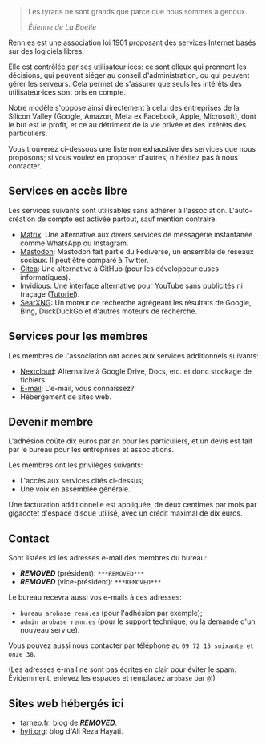 ---
---

> Les tyrans ne sont grands que parce que nous sommes à genoux.
>
> <cite>Étienne de La Boétie</cite>

Renn.es est une association loi 1901 proposant des services Internet basés sur des logiciels libres.

Elle est contrôlée par ses utilisateur·ices: ce sont elleux qui prennent les décisions, qui peuvent siéger au conseil d'administration, ou qui peuvent gérer les serveurs. Cela permet de s'assurer que seuls les intérêts des utilisateur·ices sont pris en compte.

Notre modèle s'oppose ainsi directement à celui des entreprises de la Silicon Valley (Google, Amazon, Meta ex Facebook, Apple, Microsoft), dont le but est le profit, et ce au détriment de la vie privée et des intérêts des particuliers.

Vous trouverez ci-dessous une liste non exhaustive des services que nous proposons; si vous voulez en proposer d'autres, n'hésitez pas à nous contacter.

## Services en accès libre

Les services suivants sont utilisables sans adhérer à l'association. L'auto-création de compte est activée partout, sauf mention contraire.

- [Matrix](https://matrix.renn.es): Une alternative aux divers services de messagerie instantanée comme WhatsApp ou Instagram.
- [Mastodon](https://toot.renn.es): Mastodon fait partie du Fediverse, un ensemble de réseaux sociaux. Il peut être comparé à Twitter.
- [Gitea](https://git.renn.es): Une alternative à GitHub (pour les développeur·euses informatiques).
- [Invidious](https://iv.renn.es): Une interface alternative pour YouTube sans publicités ni traçage ([Tutoriel](/tutoriels/invidious/)).
- [SearXNG](https://searx.renn.es): Un moteur de recherche agrégeant les résultats de Google, Bing, DuckDuckGo et d'autres moteurs de recherche.

## Services pour les membres

Les membres de l'association ont accès aux services additionnels suivants:
- [Nextcloud](https://cloud.renn.es): Alternative à Google Drive, Docs, etc. et donc stockage de fichiers.
- [E-mail](https://mail.renn.es): L'e-mail, vous connaissez?
- Hébergement de sites web.

## Devenir membre

L'adhésion coûte dix euros par an pour les particuliers, et un devis est fait par le bureau pour les entreprises et associations. 

Les membres ont les privilèges suivants:
- L'accès aux services cités ci-dessus;
- Une voix en assemblée générale.

Une facturation additionnelle est appliquée, de deux centimes par mois par gigaoctet d'espace disque utilisé, avec un crédit maximal de dix euros.

## Contact

Sont listées ici les adresses e-mail des membres du bureau:
- ***REMOVED*** (président): `***REMOVED***`
- ***REMOVED*** (vice-président): `***REMOVED***`

Le bureau recevra aussi vos e-mails à ces adresses:
- `bureau arobase renn.es` (pour l'adhésion par exemple);
- `admin arobase renn.es` (pour le support technique, ou la demande d'un nouveau service).

Vous pouvez aussi nous contacter par téléphone au `09 72 15 soixante et onze 38`.

(Les adresses e-mail ne sont pas écrites en clair pour éviter le spam. Évidemment, enlevez les espaces et remplacez `arobase` par `@`!)

## Sites web hébergés ici

- [tarneo.fr](https://tarneo.fr): blog de ***REMOVED***.
- [hyti.org](https://hyti.org): blog d'Ali Reza Hayati.
